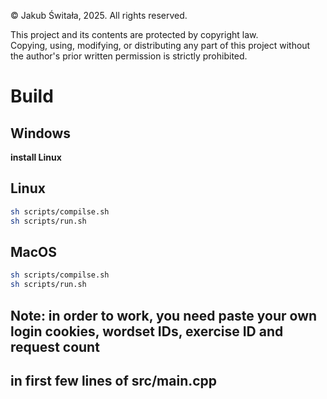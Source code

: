 © Jakub Świtała, 2025. All rights reserved.

This project and its contents are protected by copyright law.  
Copying, using, modifying, or distributing any part of this project without the author's prior written permission is strictly prohibited.

# Build
## Windows
**install Linux**

## Linux
``` sh scripts/setupCMake.sh
sh scripts/compilse.sh
sh scripts/run.sh
```
## MacOS
``` sh scripts/setupCMake.sh
sh scripts/compilse.sh
sh scripts/run.sh
```

## Note: in order to work, you need paste your own login cookies, wordset IDs, exercise ID and request count
## in first few lines of src/main.cpp

